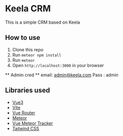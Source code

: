 # Keela CRM 

This is a simple CRM based on Keela

## How to use

1. Clone this repo
2. Run `meteor npm install`
3. Run `meteor`
4. Open `http://localhost:3000` in your browser

** Admin cred **
email: admin@keela.com
Pass : admin

## Libraries used

- [Vue3](https://v3.vuejs.org/)
- [Vite](https://vitejs.dev/)
- [Vue Router](https://next.router.vuejs.org/)
- [Meteor](https://www.meteor.com/)
- [Vue Meteor Tracker](https://github.com/meteor-vue/vue-meteor-tracker)
- [Tailwind CSS](https://tailwindcss.com/)
